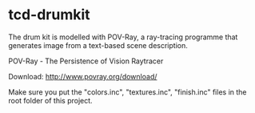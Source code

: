 # tcd-drumkit

The drum kit is modelled with POV-Ray, a ray-tracing programme that generates image from a text-based scene description.

POV-Ray - The Persistence of Vision Raytracer

Download: http://www.povray.org/download/

Make sure you put the "colors.inc", "textures.inc", "finish.inc" files in the root folder of this project.
